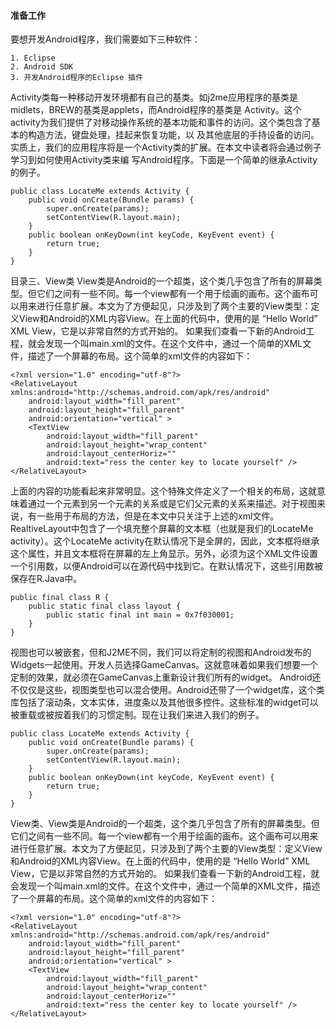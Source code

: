 #### 准备工作    
要想开发Android程序，我们需要如下三种软件：
```  
1. Eclipse
2. Android SDK
3. 开发Android程序的Eclipse 插件
```
Activity类每一种移动开发环境都有自己的基类。如j2me应用程序的基类是midlets，BREW的基类是applets，而Android程序的基类是 Activity。这个activity为我们提供了对移动操作系统的基本功能和事件的访问。这个类包含了基本的构造方法，键盘处理，挂起来恢复功能，以 及其他底层的手持设备的访问。实质上，我们的应用程序将是一个Activity类的扩展。在本文中读者将会通过例子学习到如何使用Activity类来编 写Android程序。下面是一个简单的继承Activity的例子。
```  
public class LocateMe extends Activity {
	public void onCreate(Bundle params) {
		super.onCreate(params);
		setContentView(R.layout.main);
	}
	public boolean onKeyDown(int keyCode, KeyEvent event) {
		return true;
	}
}
```
目录三、View类    View类是Android的一个超类，这个类几乎包含了所有的屏幕类型。但它们之间有一些不同。每一个view都有一个用于绘画的画布。这个画布可以用来进行任意扩展。本文为了方便起见，只涉及到了两个主要的View类型：定义View和Android的XML内容View。在上面的代码中，使用的是 “Hello World” XML View，它是以非常自然的方式开始的。
如果我们查看一下新的Android工程，就会发现一个叫main.xml的文件。在这个文件中，通过一个简单的XML文件，描述了一个屏幕的布局。这个简单的xml文件的内容如下：
```  
<?xml version="1.0" encoding="utf-8"?>
<RelativeLayout xmlns:android="http://schemas.android.com/apk/res/android"
    android:layout_width="fill_parent"
    android:layout_height="fill_parent"
    android:orientation="vertical" >
    <TextView
        android:layout_width="fill_parent"
        android:layout_height="wrap_content"
        android:layout_centerHoriz=""
        android:text="ress the center key to locate yourself" />
</RelativeLayout>
```
上面的内容的功能看起来非常明显。这个特殊文件定义了一个相关的布局，这就意味着通过一个元素到另一个元素的关系或是它们父元素的关系来描述。对于视图来说，有一些用于布局的方法，但是在本文中只关注于上述的xml文件。
RealtiveLayout中包含了一个填充整个屏幕的文本框（也就是我们的LocateMe activity）。这个LocateMe activity在默认情况下是全屏的，因此，文本框将继承这个属性，并且文本框将在屏幕的左上角显示。另外，必须为这个XML文件设置一个引用数，以便Android可以在源代码中找到它。在默认情况下，这些引用数被保存在R.Java中。
```  
public final class R {
	public static final class layout {
		public static final int main = 0x7f030001;
	}
}
```
视图也可以被嵌套，但和J2ME不同，我们可以将定制的视图和Android发布的Widgets一起使用。开发人员选择GameCanvas。这就意味着如果我们想要一个定制的效果，就必须在GameCanvas上重新设计我们所有的widget。 
Android还不仅仅是这些，视图类型也可以混合使用。Android还带了一个widget库，这个类库包括了滚动条，文本实体，进度条以及其他很多控件。这些标准的widget可以被重载或被按着我们的习惯定制。现在让我们来进入我们的例子。  
```  
public class LocateMe extends Activity {
	public void onCreate(Bundle params) {
		super.onCreate(params);
		setContentView(R.layout.main);
	}
	public boolean onKeyDown(int keyCode, KeyEvent event) {
		return true;
	}
}
```
View类、View类是Android的一个超类，这个类几乎包含了所有的屏幕类型。但它们之间有一些不同。每一个view都有一个用于绘画的画布。这个画布可以用来进行任意扩展。本文为了方便起见，只涉及到了两个主要的View类型：定义View和Android的XML内容View。在上面的代码中，使用的是 “Hello World” XML View，它是以非常自然的方式开始的。
如果我们查看一下新的Android工程，就会发现一个叫main.xml的文件。在这个文件中，通过一个简单的XML文件，描述了一个屏幕的布局。这个简单的xml文件的内容如下：
```  
<?xml version="1.0" encoding="utf-8"?>
<RelativeLayout xmlns:android="http://schemas.android.com/apk/res/android"
    android:layout_width="fill_parent"
    android:layout_height="fill_parent"
    android:orientation="vertical" >
    <TextView
        android:layout_width="fill_parent"
        android:layout_height="wrap_content"
        android:layout_centerHoriz=""
        android:text="ress the center key to locate yourself" />
</RelativeLayout>
```